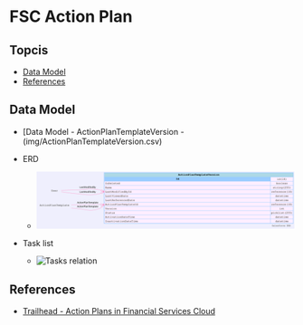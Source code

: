 # FSC Action Plan

## Topcis

- [Data Model](#model)
- [References](#ref)


## Data Model

- [Data Model - ActionPlanTemplateVersion - (img/ActionPlanTemplateVersion.csv)

- ERD
    - ![daamodel SVG template version](img/ActionPlanTemplateVersion.svg)


- Task list 
    - ![Tasks relation](https://res.cloudinary.com/hy4kyit2a/f_auto,fl_lossy,q_70/learn/modules/action-plans-in-financial-services-cloud/learn-about-action-plans/images/d19aaa4fb102afb1e418a1b9a24ab845_5-d-3730-be-726-b-4-ae-0-a-023-fcbba-6716-d-7-e.png)

## References
- [Trailhead - Action Plans in Financial Services Cloud]( https://trailhead.salesforce.com/content/learn/modules/action-plans-in-financial-services-cloud)
